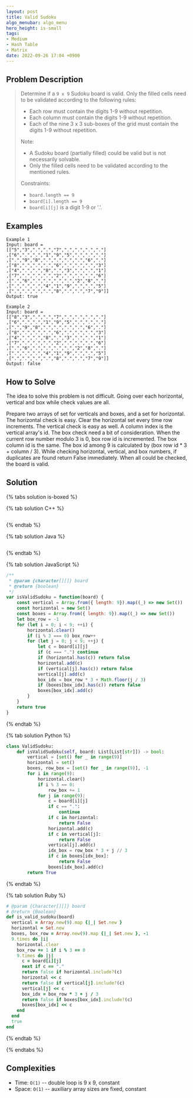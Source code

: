 ```yaml
---
layout: post
title: Valid Sudoku
algo_menubar: algo_menu
hero_height: is-small
tags:
- Medium
- Hash Table
- Matrix
date: 2022-09-26 17:04 +0900
---
```


## Problem Description
> Determine if a `9 x 9` Sudoku board is valid.
> Only the filled cells need to be validated according to the following rules:
> - Each row must contain the digits 1-9 without repetition.
> - Each column must contain the digits 1-9 without repetition.
> - Each of the nine 3 x 3 sub-boxes of the grid must contain the digits 1-9 without repetition.
>
> Note:
> - A Sudoku board (partially filled) could be valid but is not necessarily solvable.
> - Only the filled cells need to be validated according to the mentioned rules.
>
> Constraints:
> - `board.length == 9`
> - `board[i].length == 9`
> - `board[i][j]` is a digit 1-9 or '.'.


## Examples
```
Example 1
Input: board = 
[["5","3",".",".","7",".",".",".","."]
,["6",".",".","1","9","5",".",".","."]
,[".","9","8",".",".",".",".","6","."]
,["8",".",".",".","6",".",".",".","3"]
,["4",".",".","8",".","3",".",".","1"]
,["7",".",".",".","2",".",".",".","6"]
,[".","6",".",".",".",".","2","8","."]
,[".",".",".","4","1","9",".",".","5"]
,[".",".",".",".","8",".",".","7","9"]]
Output: true
```

```
Example 2
Input: board = 
[["8","3",".",".","7",".",".",".","."]
,["6",".",".","1","9","5",".",".","."]
,[".","9","8",".",".",".",".","6","."]
,["8",".",".",".","6",".",".",".","3"]
,["4",".",".","8",".","3",".",".","1"]
,["7",".",".",".","2",".",".",".","6"]
,[".","6",".",".",".",".","2","8","."]
,[".",".",".","4","1","9",".",".","5"]
,[".",".",".",".","8",".",".","7","9"]]
Output: false
```

## How to Solve

The idea to solve this problem is not difficult.
Going over each horizontal, vertical and box while check values are all.

Prepare two arrays of set for verticals and boxes, and a set for horizontal.
The horizontal check is easy. Clear the horizontal set every time row increments.
The vertical check is easy as well.
A column index is the vertical array's id.
The box check need a bit of consideration.
When the current row number modulo 3 is 0, box row id is incremented.
The box column id is the same.
The box id among 9 is calculated by (box row id * 3 + column / 3).
While checking horizontal, vertical, and box numbers,
if duplicates are found return False immediately.
When all could be checked, the board is valid.

## Solution

{% tabs solution is-boxed %}

{% tab solution C++ %}
```cpp

```
{% endtab %}

{% tab solution Java %}
```java

```
{% endtab %}

{% tab solution JavaScript %}
```js
/**
 * @param {character[][]} board
 * @return {boolean}
 */
var isValidSudoku = function(board) {
    const vertical = Array.from({ length: 9}).map((_) => new Set())
    const horizontal = new Set()
    const boxes = Array.from({ length: 9}).map((_) => new Set())
    let box_row = -1
    for (let i = 0; i < 9; ++i) {
        horizontal.clear()
        if (i % 3 === 0) box_row++
        for (let j = 0; j < 9; ++j) {
            let c = board[i][j]
            if (c === ".") continue
            if (horizontal.has(c)) return false
            horizontal.add(c)
            if (vertical[j].has(c)) return false
            vertical[j].add(c)
            box_idx = box_row * 3 + Math.floor(j / 3)
            if (boxes[box_idx].has(c)) return false
            boxes[box_idx].add(c)
        }
    }
    return true
}
```
{% endtab %}

{% tab solution Python %}
```python
class ValidSudoku:
    def isValidSudoku(self, board: List[List[str]]) -> bool:
        vertical = [set() for _ in range(9)]
        horizontal = set()
        boxes, row_box = [set() for _ in range(9)], -1
        for i in range(9):
            horizontal.clear()
            if i % 3 == 0:
                row_box += 1
            for j in range(9):
                c = board[i][j]
                if c == ".":
                    continue
                if c in horizontal:
                    return False
                horizontal.add(c)
                if c in vertical[j]:
                    return False
                vertical[j].add(c)
                idx_box = row_box * 3 + j // 3
                if c in boxes[idx_box]:
                    return False
                boxes[idx_box].add(c)
        return True
```
{% endtab %}

{% tab solution Ruby %}
```ruby
# @param {Character[][]} board
# @return {Boolean}
def is_valid_sudoku(board)
  vertical = Array.new(9).map {|_| Set.new }
  horizontal = Set.new
  boxes, box_row = Array.new(9).map {|_| Set.new }, -1
  9.times do |i|
    horizontal.clear
    box_row += 1 if i % 3 == 0
    9.times do |j|
      c = board[i][j]
      next if c == "."
      return false if horizontal.include?(c)
      horizontal << c
      return false if vertical[j].include?(c)
      vertical[j] << c
      box_idx = box_row * 3 + j / 3
      return false if boxes[box_idx].include?(c)
      boxes[box_idx] << c
    end
  end
  true
end
```
{% endtab %}

{% endtabs %}


## Complexities
- Time: `O(1)` -- double loop is 9 x 9, constant
- Space: `O(1)` -- auxiliary array sizes are fixed, constant
